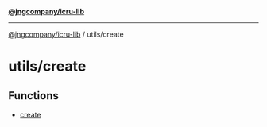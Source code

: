 [**@jngcompany/icru-lib**](../../README.md)

***

[@jngcompany/icru-lib](../../README.md) / utils/create

# utils/create

## Functions

- [create](functions/create.md)
